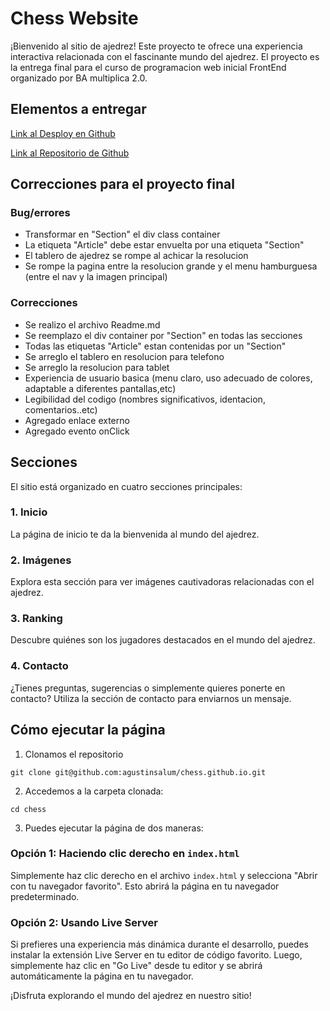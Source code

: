 # Chess Website

¡Bienvenido al sitio de ajedrez! Este proyecto te ofrece una experiencia interactiva relacionada con el fascinante mundo del ajedrez. El proyecto es la entrega final para el curso de programacion web inicial FrontEnd organizado por BA multiplica 2.0.

## Elementos a entregar

[Link al Desploy en Github](https://agustinsalum.github.io/chess.github.io/)

[Link al Repositorio de Github](https://github.com/agustinsalum/chess.github.io)

## Correcciones para el proyecto final

### Bug/errores

- Transformar en "Section" el div class container
- La etiqueta "Article" debe estar envuelta por una etiqueta "Section"
- El tablero de ajedrez se rompe al achicar la resolucion
- Se rompe la pagina entre la resolucion grande y el menu hamburguesa (entre el nav y la imagen principal) 

### Correcciones

- Se realizo el archivo Readme.md
- Se reemplazo el div container por "Section" en todas las secciones
- Todas las etiquetas "Article" estan contenidas por un "Section"
- Se arreglo el tablero en resolucion para telefono
- Se arreglo la resolucion para tablet
- Experiencia de usuario basica (menu claro, uso adecuado de colores, adaptable a diferentes pantallas,etc)
- Legibilidad del codigo (nombres significativos, identacion, comentarios..etc)
- Agregado enlace externo
- Agregado evento onClick


## Secciones

El sitio está organizado en cuatro secciones principales:

### 1. Inicio
La página de inicio te da la bienvenida al mundo del ajedrez.

### 2. Imágenes
Explora esta sección para ver imágenes cautivadoras relacionadas con el ajedrez.

### 3. Ranking
Descubre quiénes son los jugadores destacados en el mundo del ajedrez.

### 4. Contacto
¿Tienes preguntas, sugerencias o simplemente quieres ponerte en contacto? Utiliza la sección de contacto para enviarnos un mensaje.

## Cómo ejecutar la página

1. Clonamos el repositorio

```
git clone git@github.com:agustinsalum/chess.github.io.git
```

2. Accedemos a la carpeta clonada:

```
cd chess
```

3. Puedes ejecutar la página de dos maneras:

### Opción 1: Haciendo clic derecho en `index.html`
Simplemente haz clic derecho en el archivo `index.html` y selecciona "Abrir con tu navegador favorito". Esto abrirá la página en tu navegador predeterminado.

### Opción 2: Usando Live Server
Si prefieres una experiencia más dinámica durante el desarrollo, puedes instalar la extensión Live Server en tu editor de código favorito. Luego, simplemente haz clic en "Go Live" desde tu editor y se abrirá automáticamente la página en tu navegador.

¡Disfruta explorando el mundo del ajedrez en nuestro sitio!
